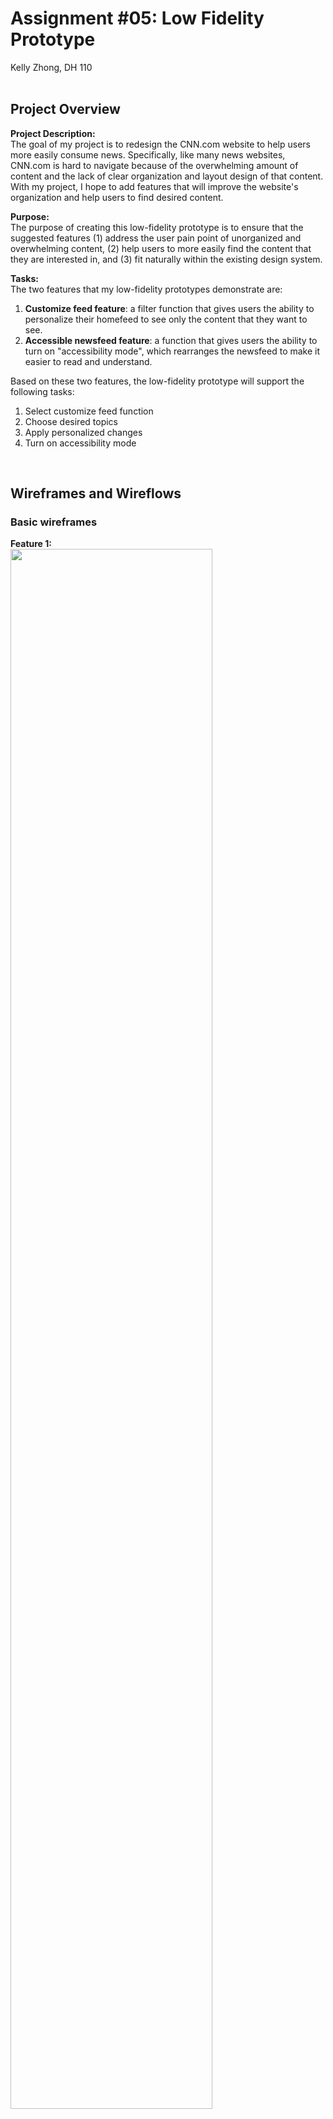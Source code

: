 # Assignment #05: Low Fidelity Prototype
Kelly Zhong, DH 110
<br><br>

## Project Overview
**Project Description:** <br>
The goal of my project is to redesign the CNN.com website to help users more easily consume news. Specifically, like many news websites, CNN.com is hard to navigate because of the overwhelming amount of content and the lack of clear organization and layout design of that content. With my project, I hope to add features that will improve the website's organization and help users to find desired content.
<br>

**Purpose:** <br>
The purpose of creating this low-fidelity prototype is to ensure that the suggested features (1) address the user pain point of unorganized and overwhelming content, (2) help users to more easily find the content that they are interested in, and (3) fit naturally within the existing design system. 
<br>

**Tasks:** <br>
The two features that my low-fidelity prototypes demonstrate are: 
<br> 
1. **Customize feed feature**: a filter function that gives users the ability to personalize their homefeed to see only the content that they want to see.
2. **Accessible newsfeed feature**: a function that gives users the ability to turn on "accessibility mode", which rearranges the newsfeed to make it easier to read and understand.

Based on these two features, the low-fidelity prototype will support the following tasks: 
1. Select customize feed function 
2. Choose desired topics 
3. Apply personalized changes 
4. Turn on accessibility mode 
<br>

## Wireframes and Wireflows
### Basic wireframes
**Feature 1:** <br>
<img src="basic1.jpg" width=80%>
<br><br>
**Feature 2:** <br>
<img src="basic2.jpg" width=80%>
<br><br>

### Testing
**Wireflows:** <br>
<img src="wf1.jpg" width=80%>
<img src="wf2.jpg" width=80%>
<br>

**Iteration 1:** <br>
<img src="it1-1.jpg" width=80%>
<img src="it1-2.jpg" width=80%>
<br>
_Problem:_ For **Feature 1**, the user was told to customize the newsfeed so that the feed only showed top news and news about the United States. While the user was going through the process, everything went smoothly until she was done choosing the desired topics. She was confused about whether the feed would automatically update if she waited long enough, or if she had to press outside the "Customize" box to apply the changes. For **Feature 2**, the user was told to navigate to the Settings to turn on Accessibility Mode. However, after pressing the profile button, she was confused why the screen automatically went to the Settings. Furthermore, she felt as if it would have been more intuitive for the "Site Display" section to be above the "Basic Info" section, since the sections after are also about personal user information. 
<br><br>
_Changes made:_ For **Feature 1**, I added a button that says "Done" underneath the personalization options. After pressing this button, the newsfeed would refresh with changes applied. For **Feature 2**, I added another screen that included the drop-down that appears after cliking the profile icon. This drop-down has the options "Settings" and "Log out". Additionally, I rearranged the sections in the Settings, putting the "Site Display" section above the "Basic Info" section.
<br><br>

**Iteration 2:** <br>
<img src="it2-1.jpg" width=80%>
<img src="it2-2.JPG" width=80%>
<br>
_Problem:_ Everything went smoothly in this round of user testing; however, the user brought up suggestions regarding the copy of the text. Specifically, she wondered if instead of "Customize" for **Feature 1**, the word "Personalize" or "Display" would work just as well or better. She also brought up concerns about Accessibility Mode being the only element under the "Site Display" section for **Feature 2**.
<br><br>
_Changes to be made:_ If I was to create another iteration, I would play around with different wordings for **Feature 1**. I would test if the words "Personalize" or "Display" were more intuitive for the user by conducting more usability testings. Furthermore, for **Feature 2**, I would consider placing Accessibility Mode on the homepage to make it easier for users to find. 
<br><br>

## Reflection
Overall, the low-fidelity prototype testing went pretty well. There were minimal changes that needed to be made, and the user was able to navigate through the screens easily. However, before the start of the test, I had to explain in great detail what my project was and also how to navigate through the low-fidelity prototype. I wonder if this was due to the fact that the user was not familiar with the process of usability testing, or because my prototypes themselves were confusing. Furthermore, though there were not many errors with my prototypes, the user brought up a lot of suggestions on different ways to display elements. This reveals that though my prototype and wireflow is usable, there could bedifferent methods of accomplishing the same tasks that work even better. Based on this feedback, I would come up with even more iterations for my two features and conduct more prototype testings with other users. 
